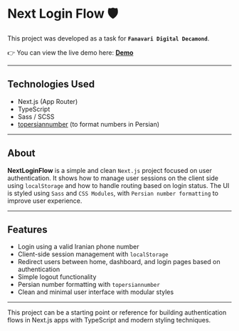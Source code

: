 # Next Login Flow 🛡️

This project was developed as a task for **`Fanavari Digital Decamond`**.

👉 You can view the live demo here: [**Demo**](https://decamond-joodi.vercel.app/)

---

## Technologies Used
- Next.js (App Router)
- TypeScript
- Sass / SCSS
- [topersiannumber](https://www.npmjs.com/package/topersiannumber) (to format numbers in Persian)
---

## About

**NextLoginFlow** is a simple and clean `Next.js` project focused on user authentication. It shows how to manage user sessions on the client side using `localStorage` and how to handle routing based on login status. The UI is styled using `Sass` and `CSS Modules`, with `Persian number formatting` to improve user experience.

---

## Features

- Login using a valid Iranian phone number  
- Client-side session management with `localStorage`  
- Redirect users between home, dashboard, and login pages based on authentication  
- Simple logout functionality  
- Persian number formatting with `topersiannumber`  
- Clean and minimal user interface with modular styles

---

This project can be a starting point or reference for building authentication flows in Next.js apps with TypeScript and modern styling techniques.

